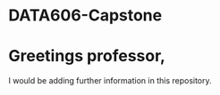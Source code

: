 # DATA606-Capstone

# Greetings professor,
I would be adding further information in this repository.
